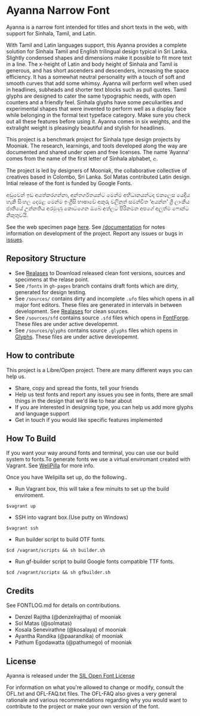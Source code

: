 Ayanna Narrow Font
===================

Ayanna is a narrow font intended for titles and short texts in the web, with support for Sinhala, Tamil, and Latin.

With Tamil and Latin languages support, this Ayanna provides a complete solution for Sinhala Tamil and English trilingual design typical in Sri Lanka. 
Slightly condensed shapes and dimensions make it possible to fit more text in a line. 
The x-height of Latin and body height of Sinhala and Tamil is generous, and has short ascenders and descenders, increasing the space efficiency. 
It has a somewhat neutral personality with a touch of soft and smooth curves that add some whimsy. 
Ayanna will perform well when used in headlines, subheads and shorter text blocks such as pull quotes. 
Tamil glyphs are designed to cater the same typographic needs, with open counters and a friendly feel. 
Sinhala glyphs have some peculiarities and experimental shapes that were invented to perform well as a display face while belonging in the formal text typeface category. 
Make sure you check out all these features before using it. 
Ayanna comes in six weights, and the extralight weight is pleasingly beautiful and stylish for headlines.

This project is a benchmark project for Sinhala type design projects by Mooniak. 
The research, learnings, and tools developed along the way are documented and shared under open and free licenses. 
The name ‘Ayanna’ comes from the name of the first letter of Sinhala alphabet, අ.

The project is led by designers of Mooniak, the collaborative collective of creatives based in Colombo, Sri Lanka. 
Sol Matas contributed Latin design. 
Intial release of the font is funded by Google Fonts.

අඩුවෙන් ඉඩ අයත්කරගන්නා, අන්තර්ගතයන්ට මෙන්ම අභිධානයන්ටද එකලෙස යෙදිය හැකි සිංහල දෙමළ මෙන්ම ඉංග්‍රීසි භාෂාවේ අකුරු වලිනුත් සමන්විත ‘අයන්න’ ශ්‍රී ලාංකීය ජාතියේ උන්නතිය අරමුණු කොටගෙන ඔබේ අත්ලට පිරිනමන අපගේ අලුත්ම ෆොන්ට නිකුතුවයි.

See the web specimen page [here](http://mooniak.com/ayanna-font/).
See [/documentation](https://github.com/mooniak/ayanna-font/tree/master/documentation) for notes information on development of the project.
Report any issues or bugs in [issues](https://github.com/mooniak/ayanna-font/issues/new).

## Repository Structure

- See [Realases](https://github.com/mooniak/ayanna-font/releases) to Download released clean font versions, sources and specimens at the relase point.
- See `/fonts` in `gh-pages` branch contains draft fonts which are dirty, generated for design testing.
- See `/sources/` contains dirty and incomplete `.ufo` files which opens in all major font editors. These files are generated in intervals in between development. See [Realases](https://github.com/mooniak/ayanna-font/releases) for clean sources.
- See `/sources/sfd` contains source `.sfd` files which opens in [FontForge](http://fontforge.github.io/en-US/). These files are under active developemnt.
-  See `/sources/glyphs` contains source `.glyphs` files which opens in [Glyphs](https://glyphsapp.com/). These files are under active developemnt.

## How to contribute

This project is a Libre/Open project. There are many different ways you can help us.

- Share, copy and spread the fonts, tell your friends
- Help us test fonts and report any issues you see in fonts, there are small things in the design that we'd like to hear about
- If you are interested in designing type, you can help us add more glyphs and language support
- Get in touch if you would like specific features implemented

## How To Build

If you want your way around fonts and terminal, you can use our build system to fonts.To generate fonts we use a virtual enviromant created with Vagrant. See [WeliPilla](https://github.com/mooniak/WeliPilla) for more info.

Once you have Welipilla set up, do the following..

- Run Vagrant box, this will take a few minuits to set up the build enviroment.

```shell
$vagrant up
```

- SSH into vagrant box.(Use putty on Windows)
```shell
$vagrant ssh
```

- Run builder script to build OTF fonts.
```shell
$cd /vagrant/scripts && sh builder.sh
```

- Run gf-builder script to build Google fonts compatible TTF fonts.
```shell
$cd /vagrant/scripts && sh gfbuilder.sh
```

## Credits

See FONTLOG.md for details on contributions.

- Denzel Rajitha (@denzelrajitha) of mooniak
- Sol Matas (@solmatas)
- Kosala Senevirathne (@kosalaya) of mooniak
- Ayantha Randika (@paarandika) of mooniak
- Pathum Egodawatta (@pathumego) of mooniak

## License

Ayanna is released under the  [SIL Open Font License](http://scripts.sil.org/OFL)

For information on what you're allowed to change or modify, consult the
OFL.txt and OFL-FAQ.txt files. The OFL-FAQ also gives a very general
rationale and various recommendations regarding why you would want to
contribute to the project or make your own version of the font.
